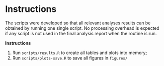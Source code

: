 # Instructions

The scripts were developed so that all relevant analyses results can be obtained by running one single script.
No processing overhead is expected if any script is not used in the final analysis report when the routine is run.

**Instructions**

1. Run `scripts/results.R` to create all tables and plots into memory;
2. Run `scripts/plots-save.R` to save all figures in `figures/`
